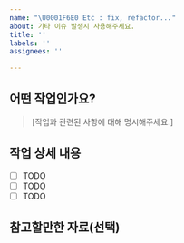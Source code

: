 ```yaml
---
name: "\U0001F6E0️ Etc : fix, refactor..."
about: 기타 이슈 발생시 사용해주세요.
title: ''
labels: ''
assignees: ''

---
```


## 어떤 작업인가요?

> [작업과 관련된 사항에 대해 명시해주세요.]

## 작업 상세 내용

- [ ] TODO
- [ ] TODO
- [ ] TODO

## 참고할만한 자료(선택)
